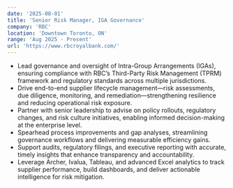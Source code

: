 ```yaml
---
date: '2025-08-01'
title: 'Senior Risk Manager, IGA Governance'
company: 'RBC'
location: 'Downtown Toronto, ON'
range: 'Aug 2025 - Present'
url: 'https://www.rbcroyalbank.com/'
---
```


- Lead governance and oversight of Intra-Group Arrangements (IGAs), ensuring compliance with RBC’s Third-Party Risk Management (TPRM) framework and regulatory standards across multiple jurisdictions.
- Drive end-to-end supplier lifecycle management—risk assessments, due diligence, monitoring, and remediation—strengthening resilience and reducing operational risk exposure.
- Partner with senior leadership to advise on policy rollouts, regulatory changes, and risk culture initiatives, enabling informed decision-making at the enterprise level.
- Spearhead process improvements and gap analyses, streamlining governance workflows and delivering measurable efficiency gains.
- Support audits, regulatory filings, and executive reporting with accurate, timely insights that enhance transparency and accountability.
- Leverage Archer, Ivalua, Tableau, and advanced Excel analytics to track supplier performance, build dashboards, and deliver actionable intelligence for risk mitigation.